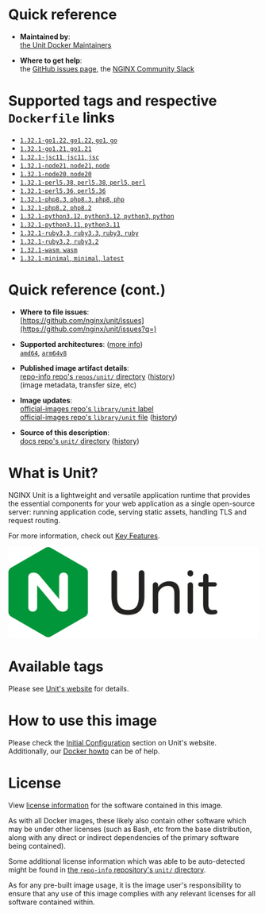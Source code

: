<!--

********************************************************************************

WARNING:

    DO NOT EDIT "unit/README.md"

    IT IS AUTO-GENERATED

    (from the other files in "unit/" combined with a set of templates)

********************************************************************************

-->

# Quick reference

-	**Maintained by**:  
	[the Unit Docker Maintainers](https://github.com/nginx/unit)

-	**Where to get help**:  
	the [GitHub issues page](https://github.com/nginx/unit/issues), the [NGINX Community Slack](https://community.nginx.org/joinslack)

# Supported tags and respective `Dockerfile` links

-	[`1.32.1-go1.22`, `go1.22`, `go1`, `go`](https://github.com/nginx/unit/blob/0e79d961bb1ea68674961da1703ffedb1ddf6e43/pkg/docker/Dockerfile.go1.22)
-	[`1.32.1-go1.21`, `go1.21`](https://github.com/nginx/unit/blob/0e79d961bb1ea68674961da1703ffedb1ddf6e43/pkg/docker/Dockerfile.go1.21)
-	[`1.32.1-jsc11`, `jsc11`, `jsc`](https://github.com/nginx/unit/blob/0e79d961bb1ea68674961da1703ffedb1ddf6e43/pkg/docker/Dockerfile.jsc11)
-	[`1.32.1-node21`, `node21`, `node`](https://github.com/nginx/unit/blob/0e79d961bb1ea68674961da1703ffedb1ddf6e43/pkg/docker/Dockerfile.node21)
-	[`1.32.1-node20`, `node20`](https://github.com/nginx/unit/blob/0e79d961bb1ea68674961da1703ffedb1ddf6e43/pkg/docker/Dockerfile.node20)
-	[`1.32.1-perl5.38`, `perl5.38`, `perl5`, `perl`](https://github.com/nginx/unit/blob/0e79d961bb1ea68674961da1703ffedb1ddf6e43/pkg/docker/Dockerfile.perl5.38)
-	[`1.32.1-perl5.36`, `perl5.36`](https://github.com/nginx/unit/blob/0e79d961bb1ea68674961da1703ffedb1ddf6e43/pkg/docker/Dockerfile.perl5.36)
-	[`1.32.1-php8.3`, `php8.3`, `php8`, `php`](https://github.com/nginx/unit/blob/0e79d961bb1ea68674961da1703ffedb1ddf6e43/pkg/docker/Dockerfile.php8.3)
-	[`1.32.1-php8.2`, `php8.2`](https://github.com/nginx/unit/blob/0e79d961bb1ea68674961da1703ffedb1ddf6e43/pkg/docker/Dockerfile.php8.2)
-	[`1.32.1-python3.12`, `python3.12`, `python3`, `python`](https://github.com/nginx/unit/blob/0e79d961bb1ea68674961da1703ffedb1ddf6e43/pkg/docker/Dockerfile.python3.12)
-	[`1.32.1-python3.11`, `python3.11`](https://github.com/nginx/unit/blob/0e79d961bb1ea68674961da1703ffedb1ddf6e43/pkg/docker/Dockerfile.python3.11)
-	[`1.32.1-ruby3.3`, `ruby3.3`, `ruby3`, `ruby`](https://github.com/nginx/unit/blob/0e79d961bb1ea68674961da1703ffedb1ddf6e43/pkg/docker/Dockerfile.ruby3.3)
-	[`1.32.1-ruby3.2`, `ruby3.2`](https://github.com/nginx/unit/blob/0e79d961bb1ea68674961da1703ffedb1ddf6e43/pkg/docker/Dockerfile.ruby3.2)
-	[`1.32.1-wasm`, `wasm`](https://github.com/nginx/unit/blob/0e79d961bb1ea68674961da1703ffedb1ddf6e43/pkg/docker/Dockerfile.wasm)
-	[`1.32.1-minimal`, `minimal`, `latest`](https://github.com/nginx/unit/blob/0e79d961bb1ea68674961da1703ffedb1ddf6e43/pkg/docker/Dockerfile.minimal)

# Quick reference (cont.)

-	**Where to file issues**:  
	[https://github.com/nginx/unit/issues](https://github.com/nginx/unit/issues?q=)

-	**Supported architectures**: ([more info](https://github.com/docker-library/official-images#architectures-other-than-amd64))  
	[`amd64`](https://hub.docker.com/r/amd64/unit/), [`arm64v8`](https://hub.docker.com/r/arm64v8/unit/)

-	**Published image artifact details**:  
	[repo-info repo's `repos/unit/` directory](https://github.com/docker-library/repo-info/blob/master/repos/unit) ([history](https://github.com/docker-library/repo-info/commits/master/repos/unit))  
	(image metadata, transfer size, etc)

-	**Image updates**:  
	[official-images repo's `library/unit` label](https://github.com/docker-library/official-images/issues?q=label%3Alibrary%2Funit)  
	[official-images repo's `library/unit` file](https://github.com/docker-library/official-images/blob/master/library/unit) ([history](https://github.com/docker-library/official-images/commits/master/library/unit))

-	**Source of this description**:  
	[docs repo's `unit/` directory](https://github.com/docker-library/docs/tree/master/unit) ([history](https://github.com/docker-library/docs/commits/master/unit))

# What is Unit?

NGINX Unit is a lightweight and versatile application runtime that provides the essential components for your web application as a single open-source server: running application code, serving static assets, handling TLS and request routing.

For more information, check out [Key Features](https://unit.nginx.org/keyfeatures).

![logo](https://raw.githubusercontent.com/docker-library/docs/d6e69ebb56fe6890bd6ec587295ff1d67e2849fe/unit/logo.svg?sanitize=true)

# Available tags

Please see [Unit's website](https://unit.nginx.org/installation/#docker-images) for details.

# How to use this image

Please check the [Initial Configuration](https://unit.nginx.org/installation/#initial-configuration) section on Unit's website. Additionally, our [Docker howto](https://unit.nginx.org/howto/docker/) can be of help.

# License

View [license information](https://raw.githubusercontent.com/nginx/unit/master/LICENSE) for the software contained in this image.

As with all Docker images, these likely also contain other software which may be under other licenses (such as Bash, etc from the base distribution, along with any direct or indirect dependencies of the primary software being contained).

Some additional license information which was able to be auto-detected might be found in [the `repo-info` repository's `unit/` directory](https://github.com/docker-library/repo-info/tree/master/repos/unit).

As for any pre-built image usage, it is the image user's responsibility to ensure that any use of this image complies with any relevant licenses for all software contained within.

